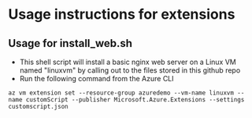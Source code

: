# Usage instructions for extensions

## Usage for install_web.sh
- This shell script will install a basic nginx web server on a Linux VM named "linuxvm" by calling out to the files stored in this github repo
- Run the following command from the Azure CLI
```
az vm extension set --resource-group azuredemo --vm-name linuxvm --name customScript --publisher Microsoft.Azure.Extensions --settings customscript.json
```
